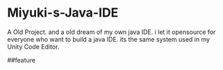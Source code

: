 # Miyuki-s-Java-IDE
A Old Project. and a old dream of my own java IDE. i let it opensource for everyone who want to build a java IDE. its the same system used in my Unity Code Editor.

##feature
